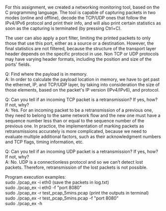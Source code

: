For this assignment, we created a networking monitoring tool, based on the C programming
language. The tool is capable of capturing packets in two modes (online and offline), 
decode the TCP/UDP ones that follow the IPv4/IPv6 protocol and print their info, and will
also print certain statistics as soon as the capturing is terminated (by pressing Ctrl+C).

The user can also apply a port filter, limiting the printed packets to only those that use 
this port, either as a source or a destination. However, the final statistics are not 
filtered, because the structure of the transport layer header depends on the specific protocol 
in use. Non TCP or UDP protocols may have varying header formats, including the position and 
size of the ports' fields.


Q: Find where the payload is in memory.  
A: In order to calculate the payload location in memory, we have to get past the ethernet, 
   IP, and TCP/UDP layer, by taking into consideration the size of those elements, based on 
   the packet's IP version (IPv4/IPv6), and protocol.

Q: Can you tell if an incoming TCP packet is a retransmission? If yes, how? If not, why?  
A: Yes. For an incoming packet to be a retransmission of a previous one, they need to 
   belong to the same network flow and the new one must have a sequence number less than
   or equal to the sequence number of the previous one. In practice, the implementation 
   of marking packets as retransmissions accurately is more complicated, because we need 
   to evaluate multiple additional factors, such as their acknowledgment numbers and TCP 
   flags, timing information, etc.

Q: Can you tell if an incoming UDP packet is a retransmission? If yes, how? If not, why?  
A: No. UDP is a connectionless protocol and so we can’t detect lost packets. Therefore, 
   retransmission of the lost packets is not possible.


Program execution examples:  
sudo ./pcap_ex -i eth0 (save the packets in log.txt)  
sudo ./pcap_ex -i eth0 -f "port 8080"  
sudo ./pcap_ex -r test_pcap_5mins.pcap (print the outputs in terminal)  
sudo ./pcap_ex -r test_pcap_5mins.pcap -f "port 8080"  
sudo ./pcap_ex -h  
